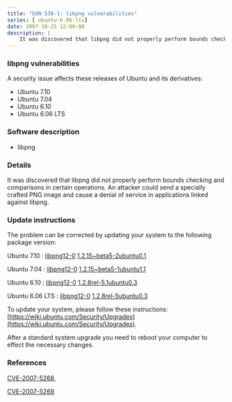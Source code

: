 ```yaml
---
title: "USN-538-1: libpng vulnerabilities"
series: [ ubuntu-6.06-lts]
date: 2007-10-25 12:00:00
description: |
    It was discovered that libpng did not properly perform bounds checking and comparisons in certain operations. An attacker could send a specially crafted PNG image and cause a denial of service in applications linked against libpng. 
--- 
```

 
 


### libpng vulnerabilities

A security issue affects these releases of Ubuntu and its derivatives:

* Ubuntu 7.10
* Ubuntu 7.04
* Ubuntu 6.10
* Ubuntu 6.06 LTS

### Software description

* libpng 

### Details

It was discovered that libpng did not properly perform bounds checking and comparisons in certain operations. An attacker could send a specially crafted PNG image and cause a denial of service in applications linked against libpng. 

### Update instructions

The problem can be corrected by updating your system to the following package version:

Ubuntu 7.10
 : [libpng12-0](https://launchpad.net/ubuntu/+source/libpng) <span> [1.2.15~beta5-2ubuntu0.1](https://launchpad.net/ubuntu/+source/libpng/1.2.15~beta5-2ubuntu0.1) </span> 

Ubuntu 7.04
 : [libpng12-0](https://launchpad.net/ubuntu/+source/libpng) <span> [1.2.15~beta5-1ubuntu1.1](https://launchpad.net/ubuntu/+source/libpng/1.2.15~beta5-1ubuntu1.1) </span> 

Ubuntu 6.10
 : [libpng12-0](https://launchpad.net/ubuntu/+source/libpng) <span> [1.2.8rel-5.1ubuntu0.3](https://launchpad.net/ubuntu/+source/libpng/1.2.8rel-5.1ubuntu0.3) </span> 

Ubuntu 6.06 LTS
 : [libpng12-0](https://launchpad.net/ubuntu/+source/libpng) <span> [1.2.8rel-5ubuntu0.3](https://launchpad.net/ubuntu/+source/libpng/1.2.8rel-5ubuntu0.3) </span> 

To update your system, please follow these instructions: [https://wiki.ubuntu.com/Security/Upgrades](https://wiki.ubuntu.com/Security/Upgrades).

After a standard system upgrade you need to reboot your computer to effect the necessary changes. 

### References

 
 [CVE-2007-5268](http://people.ubuntu.com/~ubuntu-security/cve/CVE-2007-5268), 

 [CVE-2007-5269](http://people.ubuntu.com/~ubuntu-security/cve/CVE-2007-5269)
 

